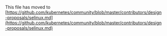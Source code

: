 This file has moved to [https://github.com/kubernetes/community/blob/master/contributors/design-proposals/selinux.md](https://github.com/kubernetes/community/blob/master/contributors/design-proposals/selinux.md)
